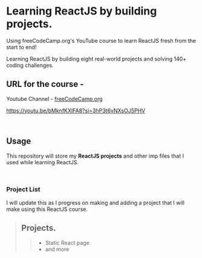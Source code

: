 # Learning ReactJS by building projects.

Using freeCodeCamp.org's YouTube course to learn ReactJS fresh from the start to end!  

Learning ReactJS by building eight real-world projects and solving 140+ coding challenges.

## URL for the course -
Youtube Channel - [freeCodeCamp.org](https://www.youtube.com/@freecodecamp)

https://youtu.be/bMknfKXIFA8?si=3hP3t6vNXsOJ5PHV

<br>

## Usage
This repository will store my **ReactJS projects** and other imp files that I used while learning ReactJS.  

<br>

### Project List

I will update this as I progress on making and adding a project that I will make using this ReactJS course.

> ## Projects.
>> - Static React page  
>> - and more  